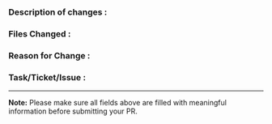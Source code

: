 ### Description of changes : 
### Files Changed :
### Reason for Change :
### Task/Ticket/Issue :
---

**Note:** Please make sure all fields above are filled with meaningful information before submitting your PR.
